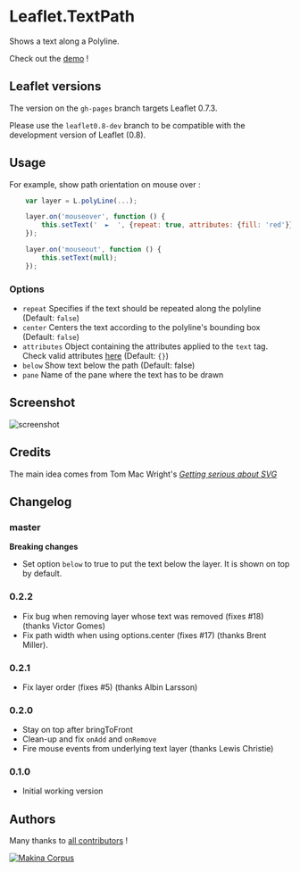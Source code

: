 Leaflet.TextPath
================

Shows a text along a Polyline.

Check out the [demo](http://makinacorpus.github.com/Leaflet.TextPath/) !

Leaflet versions
-----

The version on the `gh-pages` branch targets Leaflet 0.7.3.

Please use the `leaflet0.8-dev` branch to be compatible with the development version of Leaflet (0.8).

Usage
-----

For example, show path orientation on mouse over :

```javascript
    var layer = L.polyLine(...);

    layer.on('mouseover', function () {
        this.setText('  ►  ', {repeat: true, attributes: {fill: 'red'}});
    });

    layer.on('mouseout', function () {
        this.setText(null);
    });
```

### Options

* `repeat` Specifies if the text should be repeated along the polyline (Default: `false`)
* `center` Centers the text according to the polyline's bounding box  (Default: `false`)
* `attributes` Object containing the attributes applied to the `text` tag. Check valid attributes [here](https://developer.mozilla.org/en-US/docs/Web/SVG/Element/text#Attributes) (Default: `{}`)
* `below` Show text below the path (Default: false)
* `pane` Name of the pane where the text has to be drawn 

Screenshot
----------

![screenshot](https://raw.github.com/makinacorpus/Leaflet.TextPath/master/screenshot.png)

Credits
-------

The main idea comes from Tom Mac Wright's *[Getting serious about SVG](http://mapbox.com/osmdev/2012/11/20/getting-serious-about-svg/)*


Changelog
---------

### master ###

**Breaking changes**

* Set option ``below`` to true to put the text below the layer. It is shown
  on top by default.

### 0.2.2 ###

* Fix bug when removing layer whose text was removed (fixes #18) (thanks Victor Gomes)
* Fix path width when using options.center (fixes #17) (thanks Brent Miller).

### 0.2.1 ###

* Fix layer order (fixes #5) (thanks Albin Larsson)

### 0.2.0 ###

* Stay on top after bringToFront
* Clean-up and fix `onAdd` and `onRemove`
* Fire mouse events from underlying text layer (thanks Lewis Christie)

### 0.1.0 ###

* Initial working version



Authors
-------

Many thanks to [all contributors](https://github.com/makinacorpus/Leaflet.TextPath/graphs/contributors) !

[![Makina Corpus](http://depot.makina-corpus.org/public/logo.gif)](http://makinacorpus.com)
